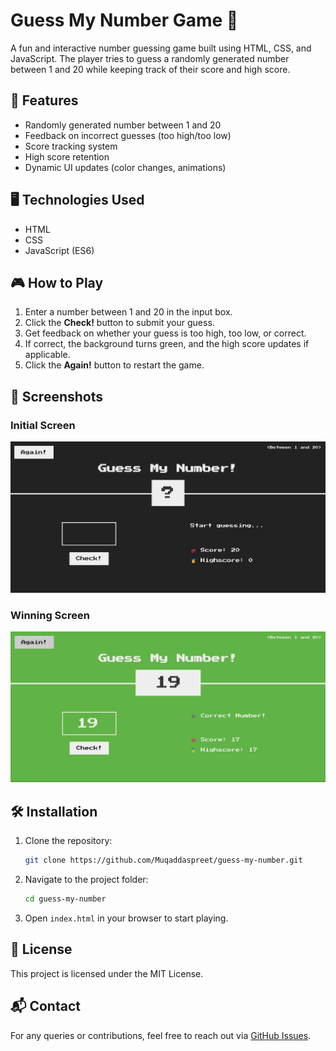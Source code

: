 # Guess My Number Game 🎲

A fun and interactive number guessing game built using HTML, CSS, and JavaScript. The player tries to guess a randomly generated number between 1 and 20 while keeping track of their score and high score.

## 🚀 Features
- Randomly generated number between 1 and 20
- Feedback on incorrect guesses (too high/too low)
- Score tracking system
- High score retention
- Dynamic UI updates (color changes, animations)

## 🖥️ Technologies Used
- HTML
- CSS
- JavaScript (ES6)

## 🎮 How to Play
1. Enter a number between 1 and 20 in the input box.
2. Click the **Check!** button to submit your guess.
3. Get feedback on whether your guess is too high, too low, or correct.
4. If correct, the background turns green, and the high score updates if applicable.
5. Click the **Again!** button to restart the game.

## 📸 Screenshots
### Initial Screen
![Game Start](./screenshots/start.png)

### Winning Screen
![Winning Screen](./screenshots/win.png)

## 🛠️ Installation
1. Clone the repository:
   ```sh
   git clone https://github.com/Muqaddaspreet/guess-my-number.git
   ```
2. Navigate to the project folder:
   ```sh
   cd guess-my-number
   ```
3. Open `index.html` in your browser to start playing.

## 📜 License
This project is licensed under the MIT License.

## 📬 Contact
For any queries or contributions, feel free to reach out via [GitHub Issues](https://github.com/YOUR_GITHUB_USERNAME/guess-my-number/issues).
